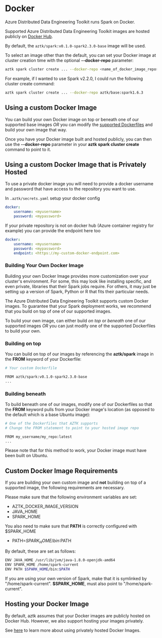 # Docker
Azure Distributed Data Engineering Toolkit runs Spark on Docker.

Supported Azure Distributed Data Engineering Toolkit images are hosted publicly on [Docker Hub](https://hub.docker.com/r/aztk/spark/).

By default, the `aztk/spark:v0.1.0-spark2.3.0-base` image will be used.

To select an image other than the default, you can set your Docker image at cluster creation time with the optional **--docker-repo** parameter:

```sh
aztk spark cluster create ... --docker-repo <name_of_docker_image_repo>
```

For example, if I wanted to use Spark v2.2.0, I could run the following cluster create command:
```sh
aztk spark cluster create ... --docker-repo aztk/base:spark1.6.3
```

## Using a custom Docker Image
You can build your own Docker image on top or beneath one of our supported base images _OR_ you can modify the [supported Dockerfiles](https://github.com/Azure/aztk/tree/v0.8.1/docker-image) and build your own image that way.

Once you have your Docker image built and hosted publicly, you can then use the **--docker-repo** parameter in your **aztk spark cluster create** command to point to it.

## Using a custom Docker Image that is Privately Hosted

To use a private docker image you will need to provide a docker username and password that have access to the repository you want to use.

In `.aztk/secrets.yaml` setup your docker config
```yaml
docker:
    username: <myusername>
    password: <mypassword>
```

If your private repository is not on docker hub (Azure container registry for example) you can provide the endpoint here too
```yaml
docker:
    username: <myusername>
    password: <mypassword>
    endpoint: <https://my-custom-docker-endpoint.com>
```

### Building Your Own Docker Image
Building your own Docker Image provides more customization over your cluster's environment. For some, this may look like installing specific, and even private, libraries that their Spark jobs require. For others, it may just be setting up a version of Spark, Python or R that fits their particular needs.

The Azure Distributed Data Engineering Toolkit supports custom Docker images. To guarantee that your Spark deployment works, we recommend that you build on top of one of our supported images.

To build your own image, can either build _on top_ or _beneath_ one of our supported images _OR_ you can just modify one of the supported Dockerfiles to build your own.

### Building on top 
You can build on top of our images by referencing the __aztk/spark__ image in the **FROM** keyword of your Dockerfile:
```sh
# Your custom Dockerfile

FROM aztk/spark:v0.1.0-spark2.3.0-base
...

```

### Building beneath 
To build beneath one of our images, modify one of our Dockerfiles so that the **FROM** keyword pulls from your Docker image's location (as opposed to the default which is a base Ubuntu image):
```sh
# One of the Dockerfiles that AZTK supports
# Change the FROM statement to point to your hosted image repo

FROM my_username/my_repo:latest
...
```

Please note that for this method to work, your Docker image must have been built on Ubuntu.

## Custom Docker Image Requirements
If you are building your own custom image and __not__ building on top of a supported image, the following requirements are necessary.

Please make sure that the following environment variables are set: 
- AZTK_DOCKER_IMAGE_VERSION
- JAVA_HOME
- SPARK_HOME

You also need to make sure that __PATH__ is correctly configured with $SPARK_HOME
- PATH=$SPARK_HOME/bin:$PATH

By default, these are set as follows:
``` sh
ENV JAVA_HOME /usr/lib/jvm/java-1.8.0-openjdk-amd64
ENV SPARK_HOME /home/spark-current
ENV PATH $SPARK_HOME/bin:$PATH
```

If you are using your own version of Spark, make that it is symlinked by "/home/spark-current". **$SPARK_HOME**, must also point to "/home/spark-current".

## Hosting your Docker Image
By default, aztk assumes that your Docker images are publicly hosted on Docker Hub. However, we also support hosting your images privately.

See [here](12-docker-image.html#using-a-custom-docker-image-that-is-privately-hosted) to learn more about using privately hosted Docker Images.
